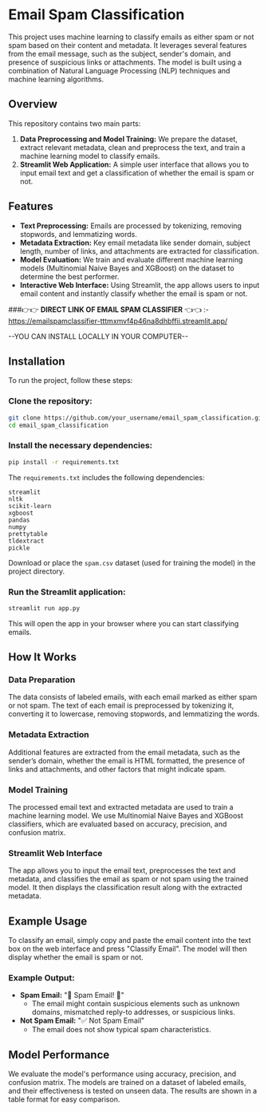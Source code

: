 # Email Spam Classification

This project uses machine learning to classify emails as either spam or not spam based on their content and metadata. It leverages several features from the email message, such as the subject, sender's domain, and presence of suspicious links or attachments. The model is built using a combination of Natural Language Processing (NLP) techniques and machine learning algorithms.

## Overview

This repository contains two main parts:

1. **Data Preprocessing and Model Training:** We prepare the dataset, extract relevant metadata, clean and preprocess the text, and train a machine learning model to classify emails.
2. **Streamlit Web Application:** A simple user interface that allows you to input email text and get a classification of whether the email is spam or not.

## Features

- **Text Preprocessing:** Emails are processed by tokenizing, removing stopwords, and lemmatizing words.
- **Metadata Extraction:** Key email metadata like sender domain, subject length, number of links, and attachments are extracted for classification.
- **Model Evaluation:** We train and evaluate different machine learning models (Multinomial Naive Bayes and XGBoost) on the dataset to determine the best performer.
- **Interactive Web Interface:** Using Streamlit, the app allows users to input email content and instantly classify whether the email is spam or not.




     
###👉👉 **DIRECT LINK OF EMAIL SPAM CLASSIFIER** 👈👈 
 :- https://emailspamclassifier-tttmxmvf4p46na8dhbffii.streamlit.app/




                   
--YOU CAN INSTALL LOCALLY IN YOUR COMPUTER--

## Installation

To run the project, follow these steps:

### Clone the repository:
```bash
git clone https://github.com/your_username/email_spam_classification.git
cd email_spam_classification
```

### Install the necessary dependencies:
```bash
pip install -r requirements.txt
```

The `requirements.txt` includes the following dependencies:

```
streamlit
nltk
scikit-learn
xgboost
pandas
numpy
prettytable
tldextract
pickle
```

Download or place the `spam.csv` dataset (used for training the model) in the project directory.

### Run the Streamlit application:
```bash
streamlit run app.py
```

This will open the app in your browser where you can start classifying emails.

## How It Works

### Data Preparation
The data consists of labeled emails, with each email marked as either spam or not spam. The text of each email is preprocessed by tokenizing it, converting it to lowercase, removing stopwords, and lemmatizing the words.

### Metadata Extraction
Additional features are extracted from the email metadata, such as the sender’s domain, whether the email is HTML formatted, the presence of links and attachments, and other factors that might indicate spam.

### Model Training
The processed email text and extracted metadata are used to train a machine learning model. We use Multinomial Naive Bayes and XGBoost classifiers, which are evaluated based on accuracy, precision, and confusion matrix.

### Streamlit Web Interface
The app allows you to input the email text, preprocesses the text and metadata, and classifies the email as spam or not spam using the trained model. It then displays the classification result along with the extracted metadata.

## Example Usage

To classify an email, simply copy and paste the email content into the text box on the web interface and press "Classify Email". The model will then display whether the email is spam or not.

### Example Output:
- **Spam Email:** "🚨 Spam Email! 🚨"
  - The email might contain suspicious elements such as unknown domains, mismatched reply-to addresses, or suspicious links.
- **Not Spam Email:** "✅ Not Spam Email"
  - The email does not show typical spam characteristics.

## Model Performance

We evaluate the model's performance using accuracy, precision, and confusion matrix. The models are trained on a dataset of labeled emails, and their effectiveness is tested on unseen data. The results are shown in a table format for easy comparison.




